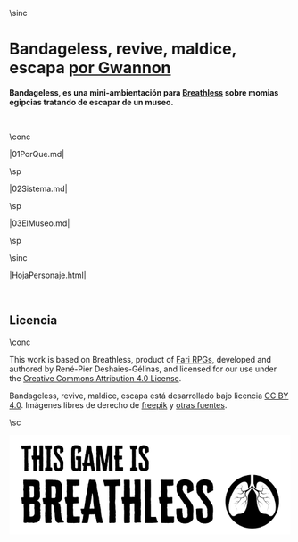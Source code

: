 \sinc

# Bandageless, revive, maldice, escapa [por Gwannon](https://gwannon.itch.io/bandageless-breathless)

**Bandageless, es una mini-ambientación para [Breathless](https://fari-rpgs.itch.io/breathless-srd) sobre momias egipcias tratando de escapar de un museo.**

&nbsp;

\conc

|01PorQue.md|

\sp

|02Sistema.md|

\sp

|03ElMuseo.md|

\sp

\sinc

|HojaPersonaje.html|

&nbsp;

## Licencia 

\conc

This work is based on Breathless, product of [Fari RPGs](https://farirpgs.com/), developed and authored by René-Pier Deshaies-Gélinas, and licensed for our use under the [Creative Commons Attribution 4.0 License](https://creativecommons.org/licenses/by/4.0/).

Bandageless, revive, maldice, escapa está desarrollado bajo licencia [CC BY 4.0](https://creativecommons.org/licenses/by/4.0/legalcode.es). Imágenes libres de derecho de [freepik](https://www.freepik.com/) y [otras fuentes](https://github.com/gwannon/ideasRoleras/blob/main/Bandageless/README.md).

\sc

[![This game is Breathless](./images/breathless.png "This game is Breathless")](https://fari-rpgs.itch.io/breathless-srd "This game is Breathless")
